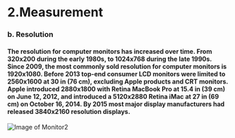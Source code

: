 # 2.Measurement
### b.	Resolution
#### The resolution for computer monitors has increased over time. From 320x200 during the early 1980s, to 1024x768 during the late 1990s. Since 2009, the most commonly sold resolution for computer monitors is 1920x1080. Before 2013 top-end consumer LCD monitors were limited to 2560x1600 at 30 in (76 cm), excluding Apple products and CRT monitors. Apple introduced 2880x1800 with Retina MacBook Pro at 15.4 in (39 cm) on June 12, 2012, and introduced a 5120x2880 Retina iMac at 27 in (69 cm) on October 16, 2014. By 2015 most major display manufacturers had released 3840x2160 resolution displays.
![Image of Monitor2](https://github.com/poi123456789/IT2600_FinalProject/blob/master/img/m3.png)
